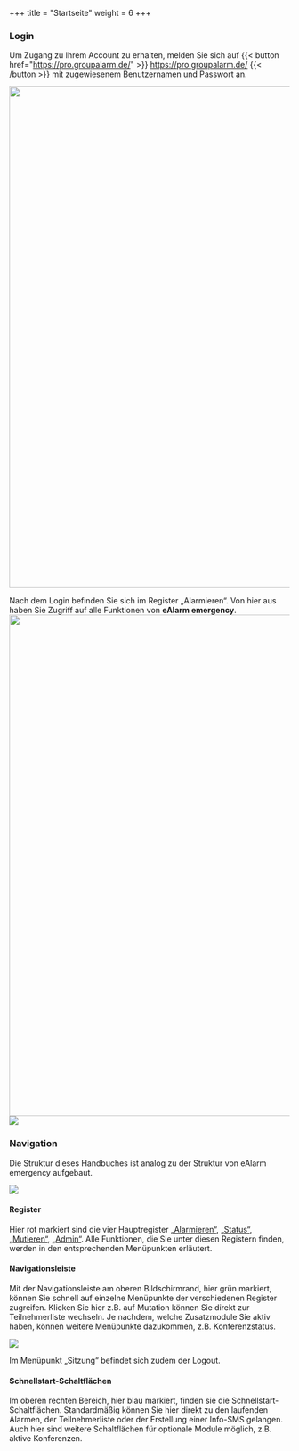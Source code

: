 +++
title = "Startseite"
weight = 6
+++


### Login

Um Zugang zu Ihrem Account zu erhalten, melden Sie sich auf   {{< button href="https://pro.groupalarm.de/" >}} https://pro.groupalarm.de/ {{< /button >}}   mit zugewiesenem Benutzernamen und
Passwort an.

<img src="/img/einfuehrung_startseite.png" width="900" class="shadow"/>


Nach dem Login befinden Sie sich im Register „Alarmieren“. Von hier aus haben Sie Zugriff auf alle Funktionen von 
**eAlarm emergency**.
<img src="/img/einfuehrung_startseite_nach_login.png" width="900" class="shadow"/>
![](/img/einfuehrung_startseite_nach_login.png?width=800px&classes=shadow)

### Navigation


Die Struktur dieses Handbuches ist analog zu der Struktur von eAlarm emergency aufgebaut. 


![](/img/einfuehrung_startseite_navigation.png?width=1000px&classes=shadow)

#### Register

Hier rot markiert sind die vier Hauptregister [„Alarmieren“](/de/alarmieren/), [„Status“](/de/status/), [„Mutieren“](/de/mutieren/), [„Admin“](/de/admin/). 
Alle Funktionen, die Sie unter diesen Registern finden, werden in den entsprechenden Menüpunkten erläutert.

#### Navigationsleiste

Mit der Navigationsleiste am oberen Bildschirmrand, hier grün markiert, können Sie schnell auf einzelne Menüpunkte der 
verschiedenen Register zugreifen. Klicken Sie hier z.B. auf Mutation können Sie direkt zur Teilnehmerliste wechseln.
Je nachdem, welche Zusatzmodule Sie aktiv haben, können weitere Menüpunkte dazukommen, z.B. Konferenzstatus.


![](/img/einfuehrung_startseite_navigation_leiste.png?classes=shadow)

Im Menüpunkt „Sitzung“ befindet sich zudem der Logout. 

#### Schnellstart-Schaltflächen

Im oberen rechten Bereich, hier blau markiert, finden sie die Schnellstart-Schaltflächen. Standardmäßig können Sie hier direkt zu 
den laufenden Alarmen, der Teilnehmerliste oder der Erstellung einer Info-SMS gelangen. Auch hier sind weitere Schaltflächen für optionale
Module möglich, z.B. aktive Konferenzen.